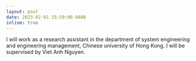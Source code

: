 ```yaml
---
layout: post
date: 2023-02-01 15:59:00-0400
inline: true
---
```


I will work as a research assistant in the department of system engineering and engineering management, Chinese university of Hong Kong. I will be supervised by Viet Anh Nguyen.
